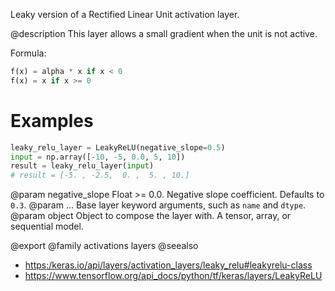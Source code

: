 Leaky version of a Rectified Linear Unit activation layer.

@description
This layer allows a small gradient when the unit is not active.

Formula:

``` python
f(x) = alpha * x if x < 0
f(x) = x if x >= 0
```

# Examples
``` python
leaky_relu_layer = LeakyReLU(negative_slope=0.5)
input = np.array([-10, -5, 0.0, 5, 10])
result = leaky_relu_layer(input)
# result = [-5. , -2.5,  0. ,  5. , 10.]
```

@param negative_slope Float >= 0.0. Negative slope coefficient.
  Defaults to `0.3`.
@param ... Base layer keyword arguments, such as
    `name` and `dtype`.
@param object Object to compose the layer with. A tensor, array, or sequential model.

@export
@family activations layers
@seealso
+ <https:/keras.io/api/layers/activation_layers/leaky_relu#leakyrelu-class>
+ <https://www.tensorflow.org/api_docs/python/tf/keras/layers/LeakyReLU>
